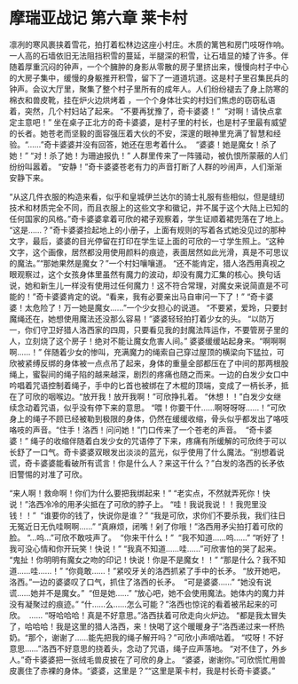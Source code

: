 # 摩瑞亚战记 第六章 莱卡村

凛冽的寒风裹挟着雪花，拍打着松林边这座小村庄。木质的篱笆和房门吱呀作响。一人高的石墙依旧无法阻挡积雪的蔓延，半腿深的积雪，让石墙显的矮了许多。伴随着厚重沉闷的钟声，一个个臃肿的身影从零散的房子里挤出来，慢慢向村子中心的大房子集中，缓慢的身躯推开积雪，留下了一道道坑道。这是村子里召集民兵的钟声。会议大厅里，聚集了整个村子里所有的成年人。人们纷纷褪去了身上防寒的棉衣和兽皮靴，挂在炉火边烘烤着
，一个个身体壮实的村妇们焦虑的窃窃私语着，突然，几个村妇站了起来。
​
“不要再犹豫了，奇卡婆婆！”
​
“对啊！请快点拿定主意吧！”
​
坐在桌子正北方的奇卡婆婆，是村子里的村长，也是村子里最有威望的长者。她苍老而坚毅的面容强压着大伙的不安，深邃的眼神里充满了智慧和经验。
​
“……”奇卡婆婆并没有回答，她还在思考着什么。
​
“婆婆！她是魔女！杀了她！”
​
“对！杀了她！为珊迪报仇！”
​
人群里传来了一阵骚动，被仇恨所蒙蔽的人们纷纷叫嚣着。
​
“安静！”奇卡婆婆苍老有力的声音打断了人群的吵闹声，人们渐渐安静下来。

“从这几件衣服的构造来看，似乎和皇城伊兰达尔的骑士礼服有些相似，但是缝纫技术和材质完全不同，而且衣服上的这些文字和徽记，并不属于这个大陆上已知的任何国家的风格。”奇卡婆婆拿着可欣的裙子观察着，学生证顺着裙兜落在了地上。
​
“这是……？”奇卡婆婆捡起地上的小册子，上面有规则的写着各式她没见过的那种文字，最后，婆婆的目光停留在打印在学生证上面的可欣的一寸学生照上。
​
“这种文字，这个画像，居然都没用使用颜料的痕迹，表面居然如此光滑，真是不可思议的魔法。”
​
“那她果然是魔女？”一个村妇嚷嚷道。
​
“还不能肯定，猎人洛西用真视之眼观察过，这个女孩身体里虽然有魔力的波动，却没有魔力汇集的核心。换句话说，她和新生儿一样没有使用过任何魔力！这不符合常理，对魔女来说简直是不可能的！”奇卡婆婆肯定的说。
​
“看来，我有必要亲出马自审问一下了！”
​
“奇卡婆婆！太危险了！万一她是魔女……”一个少女担心的说道。
​
“不要紧，爱玲，只要封魔绳还在，她想使用魔法还没那么容易！”婆婆轻轻拍打着少女的头。 “以防万一，你们守卫好猎人洛西家的四周，只要看见我的封魔法阵运作，不要管房子里的人，立刻烧了这个房子！绝对不能让魔女危害人间。” 婆婆缓缓站起身来。“啊啊啊啊……！”
​
伴随着少女的惨叫，充满魔力的绳索自己穿过屋顶的横梁向下猛拉，可欣被紧缚反绑的身体被一点点吊了起来，身体的重量全部都压在了中间的那两根股绳上，蜜裂间的绳子陷的越来越深，剧烈的疼痛也随之而来。
​
一边的白发少女口中吟唱着咒语控制着绳子，手中的匕首也被绑在了木棍的顶端，变成了一柄长矛，抵在了可欣的咽喉边。
​
“放开我！放开我啊！”可欣挣扎着。
​
“休想！！”白发少女继续念动着咒语，似乎没有停下来的意思。
​
“喂！你要干什……啊呀呀呀……！”可欣身上的绳子不顾已经被勒到极限的身体，仍然在缓缓收缩，骨头似乎都发出了咯吱咯吱的声音。
​
“住手！洛西！问问她！”门口传来了一个苍老的声音。
​
“奇卡婆婆！”
​
绳子的收缩伴随着白发少女的咒语停了下来，疼痛有所缓解的可欣终于可以长舒了一口气。奇卡婆婆双眼发出淡淡的蓝光，似乎使用了什么魔法。
​
“别想着说谎，奇卡婆婆能看破所有谎言！你是什么人？来这干什么？”白发的洛西的长矛依旧警惕的对准了可欣。

“来人啊！救命啊！你们为什么要把我绑起来！”
​
“老实点，不然就弄死你！快说！”洛西冷冷的用矛尖抵在了可欣的脖子上。
​
“哇！我说我说！！我兜里没钱！！”
​
“谁要你的钱了，快说你是谁？”
​
“我是可欣，求你们不要杀我，我们往日无冤近日无仇哇啊啊……”
​
“真麻烦，闭嘴！剁了你哦！”洛西用矛尖拍打着可欣的脸。
​
“…呜…”可欣不敢吱声了。
​
“你来干什么！”
​
“我不知道……呜……”
​
“听好了！我可没心情和你开玩笑！快说！”
​
“我真不知道……哇……”可欣害怕的哭了起来。
​
“鬼扯！你明明有魔女之吻的印记！快说！你是不是魔女！！”
​
“那是什么？我不知道……哇……！”
​
“你竟敢……！”紧咬牙关的洛西抓紧了手中的长矛。
​
“放开她吧，洛西。”一边的婆婆叹了口气，抓住了洛西的长矛。
​
“可是婆婆……”
​
“她没有说谎……她并不是魔女。”
​
“但是她……”
​
“放心吧，她不会使用魔法。她体内的魔力并没有凝聚过的痕迹。”
​
“什……么……怎么可能？”洛西也惊诧的看着被吊起来的可欣。
​
……
​
“呀哈哈哈！真是不好意思。”洛西扶着可欣走向火炉边。
​
“都是我太冒失了，哈哈哈！我是这里的猎人洛西，来！快喝了这个暖暖身子”洛西递过来一杯热奶。
​
“那个，谢谢了……能先把我的绳子解开吗？”可欣小声嘀咕着。
​
“哎呀！不好意思……”洛西不好意思的挠着头，念动了咒语，绳子应声落地。
​
“对不住了，外乡人。”奇卡婆婆把一张绒毛兽皮披在了可欣的身上。
​
“婆婆，谢谢你。”可欣慌忙用兽皮裹住了赤裸的身体。“婆婆，这里是？”“这里是莱卡村，我是村长奇卡婆婆。”

